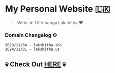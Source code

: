 # My Personal Website 🇱🇰
> Website Of Vihanga Lakshitha ❤️

### Domain Changelog ⚙️
 ```
2023/11/04 - lakshitha.sbs
2024/11/01 - lakshitha.us
 ```
## 💀 Check Out [HERE](https://lakshitha.sbs) 💀

